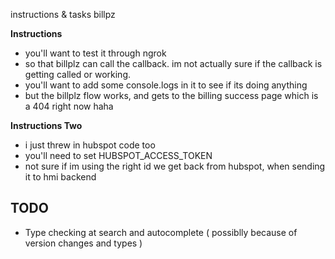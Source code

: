 instructions & tasks billpz

**Instructions**

- you'll want to test it through ngrok
- so that billplz can call the callback. im not actually sure if the callback is getting called or working.
- you'll want to add some console.logs in it to see if its doing anything
- but the billplz flow works, and gets to the billing success page which is a 404 right now haha

**Instructions Two**

- i just threw in hubspot code too
- you'll need to set HUBSPOT_ACCESS_TOKEN
- not sure if im using the right id we get back from hubspot, when sending it to hmi backend

## TODO

- Type checking at search and autocomplete ( possiblly because of version changes and types )
